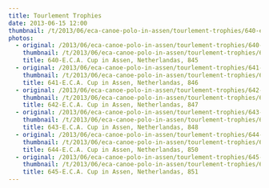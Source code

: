 ```yaml
---
title: Tourlement Trophies
date: 2013-06-15 12:00
thumbnail: /t/2013/06/eca-canoe-polo-in-assen/tourlement-trophies/640-e.c.a.-cup-in-assen-netherlandas-845.jpg
photos:
  - original: /2013/06/eca-canoe-polo-in-assen/tourlement-trophies/640-e.c.a.-cup-in-assen-netherlandas-845.jpg
    thumbnail: /t/2013/06/eca-canoe-polo-in-assen/tourlement-trophies/640-e.c.a.-cup-in-assen-netherlandas-845.jpg
    title: 640-E.C.A. Cup in Assen, Netherlandas, 845
  - original: /2013/06/eca-canoe-polo-in-assen/tourlement-trophies/641-e.c.a.-cup-in-assen-netherlandas-846.jpg
    thumbnail: /t/2013/06/eca-canoe-polo-in-assen/tourlement-trophies/641-e.c.a.-cup-in-assen-netherlandas-846.jpg
    title: 641-E.C.A. Cup in Assen, Netherlandas, 846
  - original: /2013/06/eca-canoe-polo-in-assen/tourlement-trophies/642-e.c.a.-cup-in-assen-netherlandas-847.jpg
    thumbnail: /t/2013/06/eca-canoe-polo-in-assen/tourlement-trophies/642-e.c.a.-cup-in-assen-netherlandas-847.jpg
    title: 642-E.C.A. Cup in Assen, Netherlandas, 847
  - original: /2013/06/eca-canoe-polo-in-assen/tourlement-trophies/643-e.c.a.-cup-in-assen-netherlandas-848.jpg
    thumbnail: /t/2013/06/eca-canoe-polo-in-assen/tourlement-trophies/643-e.c.a.-cup-in-assen-netherlandas-848.jpg
    title: 643-E.C.A. Cup in Assen, Netherlandas, 848
  - original: /2013/06/eca-canoe-polo-in-assen/tourlement-trophies/644-e.c.a.-cup-in-assen-netherlandas-850.jpg
    thumbnail: /t/2013/06/eca-canoe-polo-in-assen/tourlement-trophies/644-e.c.a.-cup-in-assen-netherlandas-850.jpg
    title: 644-E.C.A. Cup in Assen, Netherlandas, 850
  - original: /2013/06/eca-canoe-polo-in-assen/tourlement-trophies/645-e.c.a.-cup-in-assen-netherlandas-851.jpg
    thumbnail: /t/2013/06/eca-canoe-polo-in-assen/tourlement-trophies/645-e.c.a.-cup-in-assen-netherlandas-851.jpg
    title: 645-E.C.A. Cup in Assen, Netherlandas, 851
---
```

